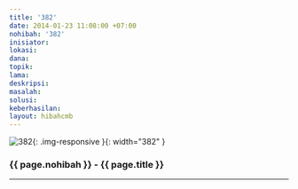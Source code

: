 ```yaml
---
title: '382'
date: 2014-01-23 11:08:00 +07:00
nohibah: '382'
inisiator: 
lokasi: 
dana: 
topik: 
lama: 
deskripsi: 
masalah: 
solusi: 
keberhasilan: 
layout: hibahcmb
---
```


![382](/static/img/hibahcmb/382.png){: .img-responsive }{: width="382" }

### {{ page.nohibah }} - {{ page.title }}

---
